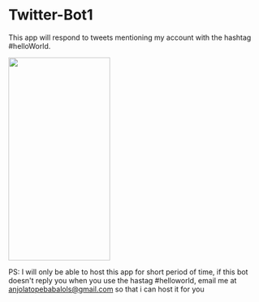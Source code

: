 # Twitter-Bot1
 This app will respond to tweets mentioning my account with the hashtag #helloWorld.

<img src="https://i.imgur.com/LWlHoc6.gif" width="200" height="400" />  


PS: I will only be able to host this app for short period of time, if this bot doesn't reply you when you use the hastag #helloworld, email me at anjolatopebabalols@gmail.com so that i can host it for you

